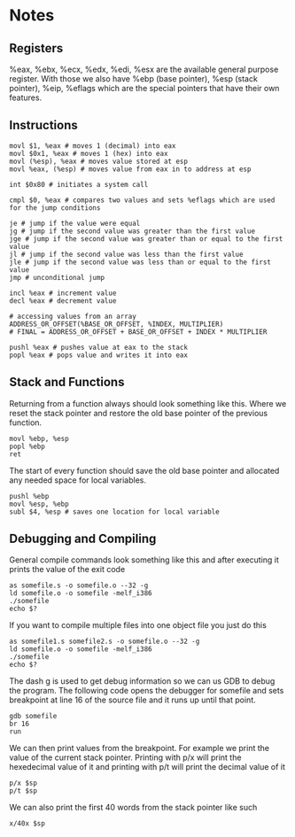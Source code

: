 # Notes

## Registers
%eax, %ebx, %ecx, %edx, %edi, %esx are the available general purpose register. With those we also have %ebp (base pointer), %esp (stack pointer), %eip, %eflags which are the special pointers that have their own features. 

## Instructions 
~~~
movl $1, %eax # moves 1 (decimal) into eax
movl $0x1, %eax # moves 1 (hex) into eax
movl (%esp), %eax # moves value stored at esp 
movl %eax, (%esp) # moves value from eax in to address at esp
~~~
~~~
int $0x80 # initiates a system call
~~~
~~~
cmpl $0, %eax # compares two values and sets %eflags which are used for the jump conditions 
~~~
~~~
je # jump if the value were equal
jg # jump if the second value was greater than the first value
jge # jump if the second value was greater than or equal to the first value 
jl # jump if the second value was less than the first value 
jle # jump if the second value was less than or equal to the first value
jmp # unconditional jump
~~~
~~~
incl %eax # increment value
decl %eax # decrement value
~~~
~~~
# accessing values from an array
ADDRESS_OR_OFFSET(%BASE_OR_OFFSET, %INDEX, MULTIPLIER)
# FINAL = ADDRESS_OR_OFFSET + BASE_OR_OFFSET + INDEX * MULTIPLIER
~~~
~~~
pushl %eax # pushes value at eax to the stack
popl %eax # pops value and writes it into eax
~~~

## Stack and Functions 
Returning from a function always should look something like this. Where we reset the stack pointer and restore the old base pointer of the previous function.
~~~
movl %ebp, %esp
popl %ebp
ret
~~~

The start of every function should save the old base pointer and allocated any needed space for local variables.
~~~
pushl %ebp
movl %esp, %ebp
subl $4, %esp # saves one location for local variable 
~~~

## Debugging and Compiling 
General compile commands look something like this and after executing it prints the value of the exit code 
~~~
as somefile.s -o somefile.o --32 -g
ld somefile.o -o somefile -melf_i386
./somefile
echo $?
~~~
If you want to compile multiple files into one object file you just do this
~~~
as somefile1.s somefile2.s -o somefile.o --32 -g
ld somefile.o -o somefile -melf_i386
./somefile
echo $?
~~~
The dash g is used to get debug information so we can us GDB to debug the program. The following code opens the debugger for somefile and sets breakpoint at line 16 of the source file and it runs up until that point.
~~~
gdb somefile
br 16 
run 
~~~
We can then print values from the breakpoint. For example we print the value of the current stack pointer. Printing with p/x will print the hexedecimal value of it and printing with p/t will print the decimal value of it 
~~~
p/x $sp
p/t $sp
~~~
We can also print the first 40 words from the stack pointer like such 
~~~
x/40x $sp
~~~














